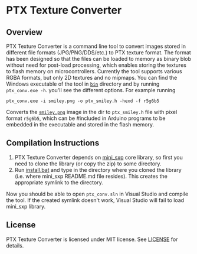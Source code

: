 # PTX Texture Converter

## Overview

PTX Texture Converter is a command line tool to convert images stored in different file formats (JPG/PNG/DDS/etc.) to PTX texture format. The format has been designed so that the files can be loaded to memory as binary blob without need for post-load processing, which enables storing the textures to flash memory on microcontrollers. Currently the tool supports various RGBA formats, but only 2D textures and no mipmaps. You can find the Windows executable of the tool in [`bin`](bin) directory and by running `ptx_conv.exe -h`. you'll see the different options. For example running
```
ptx_conv.exe -i smiley.png -o ptx_smiley.h -hexd -f r5g6b5
```
Converts the [`smiley.png`](bin/smiley.png) image in the dir to `ptx_smiley.h` file with pixel format `r5g6b5`, which can be #included in Arduino programs to be embedded in the executable and stored in the flash memory.

## Compilation Instructions
1) PTX Texture Converter depends on [mini_sxp](https://github.com/JarkkoPFC/mini_sxp) core library, so first you need to clone the library (or copy the zip) to some directory.
2) Run [install.bat](install.bat) and type in the directory where you cloned the library (i.e. where mini_sxp README.md file resides). This creates the appropriate symlink to the directory.

Now you should be able to open `ptx_conv.sln` in Visual Studio and compile the tool. If the created symlink doesn't work, Visual Studio will fail to load mini_sxp library.

## License

PTX Texture Converter is licensed under MIT license. See [LICENSE](LICENSE) for details.
